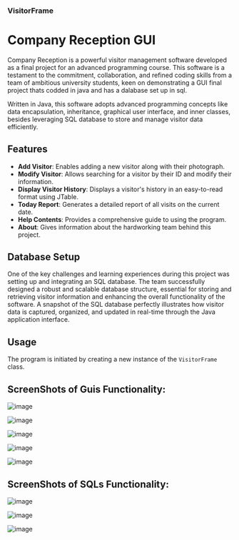 ### VisitorFrame

# Company Reception GUI

Company Reception is a powerful visitor management software developed as a final project for an advanced programming course. This software is a testament to the commitment, collaboration, and refined coding skills from a team of ambitious university students, keen on demonstrating a GUI final project thats codded in java and has a dalabase set up in sql.

Written in Java, this software adopts advanced programming concepts like data encapsulation, inheritance, graphical user interface, and inner classes, besides leveraging SQL database to store and manage visitor data efficiently.

## Features

- **Add Visitor**: Enables adding a new visitor along with their photograph.
- **Modify Visitor**: Allows searching for a visitor by their ID and modify their information.
- **Display Visitor History**: Displays a visitor's history in an easy-to-read format using JTable.
- **Today Report**: Generates a detailed report of all visits on the current date.
- **Help Contents**: Provides a comprehensive guide to using the program.
- **About**: Gives information about the hardworking team behind this project.

## Database Setup

One of the key challenges and learning experiences during this project was setting up and integrating an SQL database. The team successfully designed a robust and scalable database structure, essential for storing and retrieving visitor information and enhancing the overall functionality of the software. A snapshot of the SQL database perfectly illustrates how visitor data is captured, organized, and updated in real-time through the Java application interface.

## Usage

The program is initiated by creating a new instance of the `VisitorFrame` class.

## ScreenShots of Guis Functionality:

![image](https://github.com/AlexYodice/VisitorFrameGUI/assets/116100112/a5a670d8-e424-4677-b790-ac8a61fe858b)

![image](https://github.com/AlexYodice/VisitorFrameGUI/assets/116100112/a9b7b844-2cd4-4ecc-b58f-aed7a0e7fff3)

![image](https://github.com/AlexYodice/VisitorFrameGUI/assets/116100112/a7252761-360d-4f03-8036-7626502dd033)

![image](https://github.com/AlexYodice/VisitorFrameGUI/assets/116100112/7f60dd76-42f2-4008-8723-afdd4d6c9f94)

![image](https://github.com/AlexYodice/VisitorFrameGUI/assets/116100112/b554ab45-82be-4e40-ac95-6598a661242a)

## ScreenShots of SQLs Functionality:

![image](https://github.com/AlexYodice/VisitorFrameGUI/assets/116100112/41f05819-29ea-4a78-a58b-c920f0e17269)

![image](https://github.com/AlexYodice/VisitorFrameGUI/assets/116100112/5ddd57e4-9597-4273-af25-544269ab2a14)

![image](https://github.com/AlexYodice/VisitorFrameGUI/assets/116100112/a8c491b3-d0aa-4e78-828d-eb1a944e8800)





